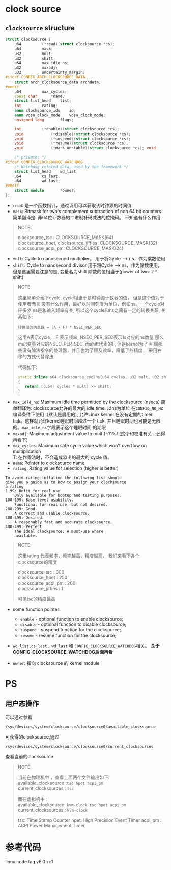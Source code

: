 # clock source
## `clocksource` structure
```cpp
struct clocksource {
    u64         (*read)(struct clocksource *cs);
    u64         mask;
    u32         mult;
    u32         shift;
    u64         max_idle_ns;
    u32         maxadj;
    u32         uncertainty_margin;
#ifdef CONFIG_ARCH_CLOCKSOURCE_DATA
    struct arch_clocksource_data archdata;
#endif
    u64         max_cycles;
    const char      *name;
    struct list_head    list;
    int         rating;
    enum clocksource_ids    id;
    enum vdso_clock_mode    vdso_clock_mode;
    unsigned long       flags;

    int         (*enable)(struct clocksource *cs);
    void            (*disable)(struct clocksource *cs);
    void            (*suspend)(struct clocksource *cs);
    void            (*resume)(struct clocksource *cs);
    void            (*mark_unstable)(struct clocksource *cs); void            (*tick_stable)(struct clocksource *cs);

    /* private: */
#ifdef CONFIG_CLOCKSOURCE_WATCHDOG
    /* Watchdog related data, used by the framework */
    struct list_head    wd_list;
    u64         cs_last;
    u64         wd_last;
#endif
    struct module       *owner;
};
```

* `read`: 是一个函数指针，通过调用可以获取该时钟源的时间值
* `mask`: Bitmask for two's complement subtraction of non 64 bit counters.
	简单翻译是: 非64位计数器的二进制补码减法的位掩码。
	不知道有什么作用
> NOTE:
>
> clocksource_tsc : CLOCKSOURCE_MASK(64)<br/>
> clocksource_hpet, clocksource_jiffies: CLOCKSOURCE_MASK(32)<br/>
> clocksource_acpi_pm: CLOCKSOURCE_MASK(24)<br/>

* `mult`: Cycle to nanosecond multiplier。
	用于将Cycle --> ns，作为乘数使用
* `shift`: Cycle to nanosecond divisor
	用于将Cycle --> ns，作为除数使用，但是这里需要注意的是, 变量名为shift
	除数的值相当于(power of two: 2 ^ shift)

> NOTE:
>
> 这里简单介绍下cycle, cycle相当于是时钟源计数器的值，
> 但是这个值对于使用者而言
> 没有什么作用，最好以时间刻度为单位，例如ns。一个cycle对应多少
> ns是和输入频率有关, 所以这个cycle和ns之间有一定的转换关系, 
> 关系如下:
>
> ```
> 转换后的纳表数 = (A / F) * NSEC_PER_SEC
> ```
> 这里A表示cycle， F 表示频率,  NSEC_PER_SEC表示1s对应的ns数量
> 那么mult变量对应的NSEC_PER_SEC, 而shift代表的F, 但是kernel为了
> 照顾那些没有除法指令的处理器，并且也为了顾及效率，降低了些精度，
> 采用右移的方式代替除法
>
> 代码如下:
> ```cpp
> static inline s64 clocksource_cyc2ns(u64 cycles, u32 mult, u32 shift)
> {
>    return ((u64) cycles * mult) >> shift;
> }
> ```

* `max_idle_ns`: Maximum idle time permitted by the clocksource (nsecs)
	简单翻译为: clocksource允许的最大的 idle time, 以ns为单位
	在`CONFIG_NO_HZ`编译条件下使用（默认是启用的), 允许Linux kernel
	在没有定期的timer tick。这样就允许kernel睡眠时间超过一个 tick, 
	并且睡眠时间也可能是无限的。`max_idle_ns`字段表示这个睡眠时间
	的期限
* `maxadj`: Maximum adjustment value to mult (~11%) (这个和校准有关，还得再看下)
* `max_cycles`: Maximum safe cycle value which won't overflow on
	multiplication<br/>
	T: 在作乘法时，不会造成溢出的最大的 cycle 值。
* `name`: Pointer to clocksource name
* `rating`: Rating value for selection (higher is better)
```
To avoid rating inflation the following list should 
give you a guide as to how to assign your clocksource 
a rating
1-99: Unfit for real use
    Only available for bootup and testing purposes.
100-199: Base level usability.
    Functional for real use, but not desired.
200-299: Good.
    A correct and usable clocksource.
300-399: Desired.
    A reasonably fast and accurate clocksource.
400-499: Perfect
    The ideal clocksource. A must-use where
    available.
```
> NOTE:
>
> 这里rating 代表频率，频率越高，精度越高， 我们来看下各个
> clocksource的精度
>
> clocksource_tsc		: 300<br/> 
> clocksource_hpet		: 250<br/>
> clocksource_acpi_pm	: 200<br/>
> clocksource_jiffies	: 1
>
> 可见tsc的精度最高

* some function pointer:
	+ `enable` - optional function to enable clocksource;
	+ `disable` - optional function to disable clocksource;
	+ `suspend` - suspend function for the clocksource;
	+ `resume` - resume function for the clocksource;
* `wd_list,cs_last, wd_last` 和 `CONFIG_CLOCKSOURCE_WATCHDOG`相关。
__关于CONFIG_CLOCKSOURCE_WATCHDOG后面再看__

* `owner`: 指向 clocksource 的 kernel module
# PS
## 用户态操作
可以通过参看
```
/sys/devices/system/clocksource/clocksource0/available_clocksource
```
可获得的clocksource,通过
```
/sys/devices/system/clocksource/clocksource0/current_clocksources
```
查看当前的clocksource

> NOTE
>
> 当前在物理机中 ，查看上面两个文件输出如下:<br/>
> available_clocksource :`tsc hpet acpi_pm`<br/>
> current_clocksources  : `tsc`
>
> 而在虚拟机中 :<br/>
> available_clocksource: `kvm-clock tsc hpet acpi_pm` <br/>
> current_clocksources  : `kvm-clock`
>
> tsc: Time Stamp Counter
> hpet: High Precision Event Timer
> acpi_pm : ACPI Power Management Timer

# 参考代码
linux code tag v6.0-rc1
